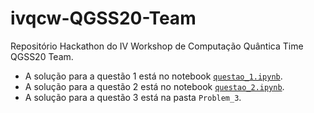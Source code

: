 # ivqcw-QGSS20-Team
Repositório Hackathon do IV Workshop de Computação Quântica Time QGSS20 Team.

- A solução para a questão 1 está no notebook [`questao_1.ipynb`](https://github.com/nahumsa/ivqcw-QGSS20-Team/blob/main/questao_1.ipynb).
- A solução para a questão 2 está no notebook [`questao_2.ipynb`](https://github.com/nahumsa/ivqcw-QGSS20-Team/blob/main/questao_2.ipynb).
- A solução para a questão 3 está na pasta `Problem_3`.
